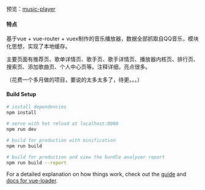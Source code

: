 预览：[music-player](https://xiapangpang.github.io/music-player/dist/index)

#### 特点

基于vue + vue-router + vuex制作的音乐播放器，数据全部抓取自QQ音乐，模块化思想，实现了本地缓存。

主要页面有推荐页、歌单详情页、歌手页、歌手详情页、播放器内核页、排行页、搜索页、添加歌曲页、个人中心页等。注释详细，亮点很多。

（花费一个多月做的项目，要说的太多太多了，待更。。。）

#### Build Setup

``` bash
# install dependencies
npm install

# serve with hot reload at localhost:8080
npm run dev

# build for production with minification
npm run build

# build for production and view the bundle analyzer report
npm run build --report
```

For a detailed explanation on how things work, check out the [guide](http://vuejs-templates.github.io/webpack/) and [docs for vue-loader](http://vuejs.github.io/vue-loader).
